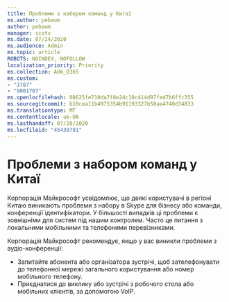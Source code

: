 ```yaml
---
title: Проблеми з набором команд у Китаї
ms.author: pebaum
author: pebaum
manager: scotv
ms.date: 07/24/2020
ms.audience: Admin
ms.topic: article
ROBOTS: NOINDEX, NOFOLLOW
localization_priority: Priority
ms.collection: Adm_O365
ms.custom:
- "3787"
- "9001707"
ms.openlocfilehash: 08625fe710da7f8e24c10c414d97fed7b6ffc355
ms.sourcegitcommit: b10cea11b4975354b91193327b58aa4740d34833
ms.translationtype: MT
ms.contentlocale: uk-UA
ms.lasthandoff: 07/28/2020
ms.locfileid: "45439791"
---
```

# <a name="issues-dialing-into-teams-in-china"></a>Проблеми з набором команд у Китаї

Корпорація Майкрософт усвідомлює, що деякі користувачі в регіоні Китаю виникають проблеми з набору в Skype для бізнесу або команди, конференції ідентифікатори. У більшості випадків ці проблеми є зовнішніми для систем під нашим контролем. Часто це питання з локальними мобільними та телефоними перевізниками.

Корпорація Майкрософт рекомендує, якщо у вас виникли проблеми з аудіо-конференції:

-   Запитайте абонента або організатора зустрічі, щоб зателефонувати до телефонної мережі загального користування або номер мобільного телефону.
-   Приєднатися до виклику або зустрічі з робочого стола або мобільних клієнтів, за допомогою VoIP.